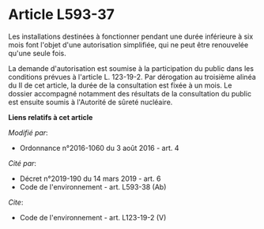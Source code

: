 # Article L593-37

Les installations destinées à fonctionner pendant une durée inférieure à six mois font l'objet d'une autorisation simplifiée,
qui ne peut être renouvelée qu'une seule fois. 

La demande d'autorisation est soumise à la participation du public dans les conditions prévues à l'article L. 123-19-2. Par
dérogation au troisième alinéa du II de cet article, la durée de la consultation est fixée à un mois. Le dossier accompagné
notamment des résultats de la consultation du public est ensuite soumis à l'Autorité de sûreté nucléaire.

**Liens relatifs à cet article**

_Modifié par_:

  - Ordonnance n°2016-1060 du 3 août 2016 - art. 4

_Cité par_:

  - Décret n°2019-190 du 14 mars 2019 - art. 6
  - Code de l'environnement - art. L593-38 (Ab)

_Cite_:

  - Code de l'environnement - art. L123-19-2 (V)
